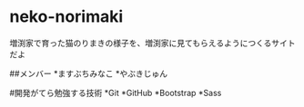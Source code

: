 neko-norimaki
=============

増渕家で育った猫のりまきの様子を、増渕家に見てもらえるようにつくるサイトだよ

##メンバー
*ますぶちみなこ
*やぶきじゅん

#開発がてら勉強する技術
*Git
*GitHub
*Bootstrap
*Sass